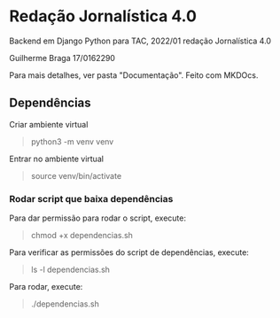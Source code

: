 # Redação Jornalística 4.0

Backend em Django Python para TAC, 2022/01 redação Jornalística 4.0

Guilherme Braga 17/0162290

Para mais detalhes, ver pasta "Documentação". Feito com MKDOcs.

## Dependências

Criar ambiente virtual

> python3 -m venv venv

Entrar no ambiente virtual

> source venv/bin/activate

### Rodar script que baixa dependências

Para dar permissão para rodar o script, execute:

> chmod +x dependencias.sh

Para verificar as permissões do script de dependências, execute:

> ls -l dependencias.sh

Para rodar, execute:

> ./dependencias.sh
